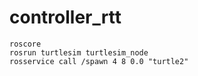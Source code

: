 # controller_rtt



```
roscore
rosrun turtlesim turtlesim_node
rosservice call /spawn 4 8 0.0 "turtle2"

```